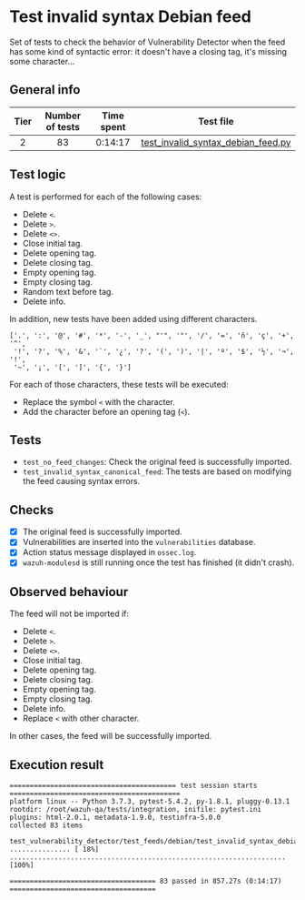 # Test invalid syntax Debian feed

Set of tests to check the behavior of Vulnerability Detector when the feed has some kind of syntactic error: it doesn't have a closing tag, it's missing some character...

## General info

|Tier | Number of tests | Time spent| Test file |
|:--:|:--:|:--:|:--:|
| 2 | 83  | 0:14:17 | [test_invalid_syntax_debian_feed.py](../../../test_feeds/debian/test_invalid_syntax_debian_feed.py)|

## Test logic

A test is performed for each of the following cases:

- Delete `<`.
- Delete `>`.
- Delete `<>`.
- Close initial tag.
- Delete opening tag.
- Delete closing tag.
- Empty opening tag.
- Empty closing tag.
- Random text before tag.
- Delete info.

In addition, new tests have been added using different characters.

```
['.', ':', '@', '#', '*', '-', '_', "'", '"', '/', '=', 'ñ', 'ç', '+', '^',
 '!', '?', '%', '&', '`', '¿', '?', '(', ')', '|', 'º', '$', '½', '¬',  '!',
 '~', '¡', '[', ']', '{', '}']
```

For each of those characters, these tests will be executed:
 - Replace the symbol `<` with the character.
 - Add the character before an opening tag (`<`).

## Tests

- `test_no_feed_changes`: Check the original feed is successfully imported.
- `test_invalid_syntax_canonical_feed`: The tests are based on modifying the feed causing syntax errors.

## Checks

- [x] The original feed is successfully imported.
- [x] Vulnerabilities are inserted into the `vulnerabilities` database.
- [x] Action status message displayed in `ossec.log`.
- [x] `wazuh-modulesd` is still running once the test has finished (it didn't crash).

## Observed behaviour

The feed will not be imported if:

- Delete `<`.
- Delete `>`.
- Delete `<>`.
- Close initial tag.
- Delete opening tag.
- Delete closing tag.
- Empty opening tag.
- Empty closing tag.
- Delete info.
- Replace `<` with other character.

In other cases, the feed will be successfully imported.

## Execution result

```
========================================= test session starts ==========================================
platform linux -- Python 3.7.3, pytest-5.4.2, py-1.8.1, pluggy-0.13.1
rootdir: /root/wazuh-qa/tests/integration, inifile: pytest.ini
plugins: html-2.0.1, metadata-1.9.0, testinfra-5.0.0
collected 83 items

test_vulnerability_detector/test_feeds/debian/test_invalid_syntax_debian_feed.py ............... [ 18%]
....................................................................                             [100%]

==================================== 83 passed in 857.27s (0:14:17) ====================================
```
